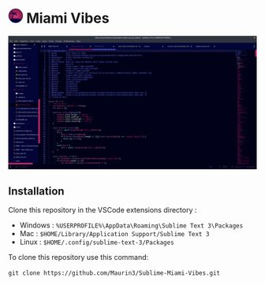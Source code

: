 # <img src="https://raw.githubusercontent.com/Maurin3/Sublime-Miami-Vibes/master/icons/icon.png" width="30" height="30"> Miami Vibes

![preview](https://raw.githubusercontent.com/Maurin3/Sublime-Miami-Vibes/master/preview.png)

## Installation

Clone this repository in the VSCode extensions directory :

* Windows :  `%USERPROFILE%\AppData\Roaming\Sublime Text 3\Packages`
* Mac : `$HOME/Library/Application Support/Sublime Text 3`
* Linux : `$HOME/.config/sublime-text-3/Packages`

To clone this repository use this command:

`git clone https://github.com/Maurin3/Sublime-Miami-Vibes.git`
